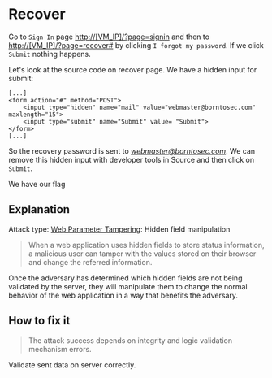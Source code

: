 # Recover

Go to `Sign In` page <http://[VM_IP]/?page=signin> and then to <http://[VM_IP]/?page=recover#> by clicking `I forgot my password`. If we click `Submit` nothing happens.

Let's look at the source code on recover page. We have a hidden input for submit:

```
[...]
<form action="#" method="POST">
	<input type="hidden" name="mail" value="webmaster@borntosec.com" maxlength="15">
	<input type="submit" name="Submit" value= "Submit">
</form>
[...]
```

So the recovery password is sent to *webmaster@borntosec.com*.
We can remove this hidden input with developer tools in Source and then click on `Submit`.

We have our flag

## Explanation

Attack type: [Web Parameter Tampering](https://owasp.org/www-community/attacks/Web_Parameter_Tampering): Hidden field manipulation

> When a web application uses hidden fields to store status information, a malicious user can tamper with the values stored on their browser and change the referred information.

Once the adversary has determined which hidden fields are not being validated by the server, they will manipulate them to change the normal behavior of the web application in a way that benefits the adversary.

## How to fix it

> The attack success depends on integrity and logic validation mechanism errors.

Validate sent data on server correctly.
